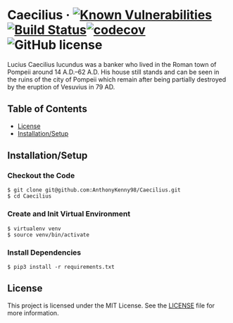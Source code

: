 # Caecilius &middot; [![Known Vulnerabilities](https://snyk.io/test/github/AnthonyKenny98/Caecilius/badge.svg?targetFile=requirements.txt)](https://snyk.io/test/github/AnthonyKenny98/Caecilius?targetFile=requirements.txt) [![Build Status](https://travis-ci.org/AnthonyKenny98/Caecilius.svg?branch=master)](https://travis-ci.org/AnthonyKenny98/Caecilius)[![codecov](https://codecov.io/gh/AnthonyKenny98/Caecilius/branch/master/graph/badge.svg)](https://codecov.io/gh/AnthonyKenny98/Caecilius) ![GitHub license](https://img.shields.io/badge/license-MIT-blue.svg?style=flat-square)

Lucius Caecilius Iucundus was a banker who lived in the Roman town of Pompeii around 14 A.D.–62 A.D. His house still stands and can be seen in the ruins of the city of Pompeii which remain after being partially destroyed by the eruption of Vesuvius in 79 AD.

## Table of Contents
+ [License](#license)
+ [Installation/Setup](#setup)

## <a name="setup"></a>Installation/Setup

### Checkout the Code 
  ```
  $ git clone git@github.com:AnthonyKenny98/Caecilius.git
  $ cd Caecilius
  ```
### Create and Init Virtual Environment
  ```
  $ virtualenv venv
  $ source venv/bin/activate
  ```
### Install Dependencies
  ```
  $ pip3 install -r requirements.txt
  ```

## <a name="license"></a>License

This project is licensed under the MIT License.  See the [LICENSE](LICENSE) file for more information.
